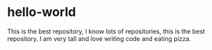 # hello-world
This is the best repository, I know lots of repositories, this is the best repository. 
I am very tall and love writing code and eating pizza. 
